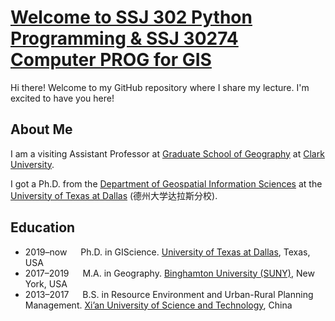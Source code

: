 # [Welcome to SSJ 302 Python Programming & SSJ 30274 Computer PROG for GIS ](https://gisyaliny.github.io/python/)

Hi there! Welcome to my GitHub repository where I share my lecture. I'm excited to have you here!

## About Me

I am a visiting Assistant Professor at [Graduate School of Geography](https://www.clarku.edu/departments/geography/) at [Clark University](https://www.clarku.edu/). 

I got a Ph.D. from the [Department of Geospatial Information Sciences](https://epps.utdallas.edu/about/programs/geospatial-information-sciences/) at the [University of Texas at Dallas](https://www.utdallas.edu/) (德州大学达拉斯分校).

## Education

- 2019–now &emsp; Ph.D. in GIScience. [University of Texas at Dallas](https://epps.utdallas.edu/about/programs/geospatial-information-sciences/), Texas, USA
- 2017–2019 &emsp; M.A. in Geography. [Binghamton University (SUNY)](https://www.binghamton.edu/geography/), New York, USA
- 2013–2017 &emsp; B.S. in  Resource Environment and Urban-Rural Planning Management. [Xi’an University of Science and Technology](https://en.xust.edu.cn/), China
